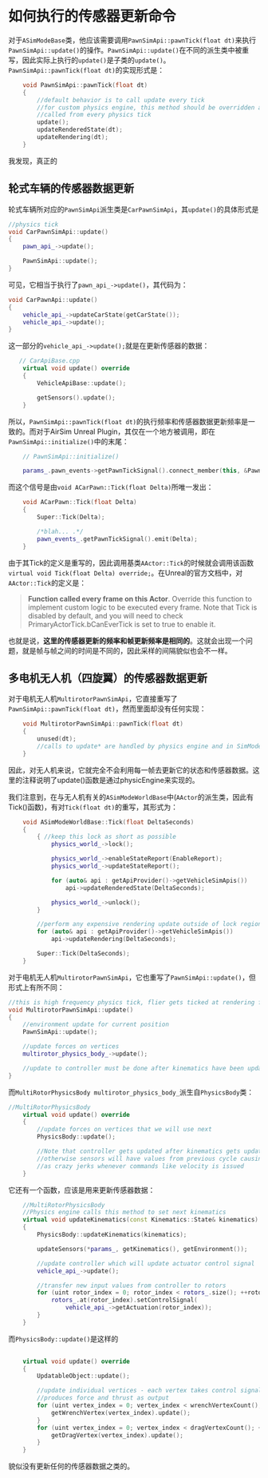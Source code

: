 # 如何执行的传感器更新命令
对于`ASimModeBase`类，他应该需要调用`PawnSimApi::pawnTick(float dt)`来执行`PawnSimApi::update()`的操作。`PawnSimApi::update()`在不同的派生类中被重写，因此实际上执行的`update()`是子类的`update()`。
`PawnSimApi::pawnTick(float dt)`的实现形式是：
```cpp
    void PawnSimApi::pawnTick(float dt)
    {
        //default behavior is to call update every tick
        //for custom physics engine, this method should be overridden and update should be
        //called from every physics tick
        update();
        updateRenderedState(dt);
        updateRendering(dt);
    }
```
我发现，真正的

## 轮式车辆的传感器数据更新
轮式车辆所对应的`PawnSimApi`派生类是`CarPawnSimApi`，其`update()`的具体形式是
```cpp
//physics tick
void CarPawnSimApi::update()
{
    pawn_api_->update();

    PawnSimApi::update();
}
```
可见，它相当于执行了`pawn_api_->update()`，其代码为：
```cpp
void CarPawnApi::update()
{
    vehicle_api_->updateCarState(getCarState());
    vehicle_api_->update();
}
```
这一部分的`vehicle_api_->update();`就是在更新传感器的数据：
```cpp 
   // CarApiBase.cpp
    virtual void update() override
    {
        VehicleApiBase::update();

        getSensors().update();
    }
```
所以，`PawnSimApi::pawnTick(float dt)`的执行频率和传感器数据更新频率是一致的。而对于AirSim Unreal Plugin，其仅在一个地方被调用，即在`PawnSimApi::initialize()`中的末尾：
```cpp
    // PawnSimApi::initialize()

    params_.pawn_events->getPawnTickSignal().connect_member(this, &PawnSimApi::pawnTick);
```
而这个信号是由`void ACarPawn::Tick(float Delta)`所唯一发出：
```cpp
    void ACarPawn::Tick(float Delta)
    {
        Super::Tick(Delta);

        /*blah... .*/
        pawn_events_.getPawnTickSignal().emit(Delta);
    }
```
由于其Tick的定义是重写的，因此调用基类`AActor::Tick`的时候就会调用该函数`virtual void Tick(float Delta) override;`。在Unreal的官方文档中，对`AActor::Tick`的定义是：

> **Function called every frame on this Actor**. Override this function to implement custom logic to be executed every frame. Note that Tick is disabled by default, and you will need to check PrimaryActorTick.bCanEverTick is set to true to enable it.

也就是说，**这里的传感器更新的频率和帧更新频率是相同的**。这就会出现一个问题，就是帧与帧之间的时间是不同的，因此采样的间隔貌似也会不一样。

## 多电机无人机（四旋翼）的传感器数据更新
对于电机无人机`MultirotorPawnSimApi`，它直接重写了`PawnSimApi::pawnTick(float dt)`，然而里面却没有任何实现：
```cpp
    void MultirotorPawnSimApi::pawnTick(float dt)
    {
        unused(dt);
        //calls to update* are handled by physics engine and in SimModeWorldBase
    }
```
因此，对无人机来说，它就完全不会利用每一帧去更新它的状态和传感器数据。这里的注释说明了update()函数是通过physicEngine来实现的。

我们注意到，在与无人机有关的`ASimModeWorldBase`中(`AActor`的派生类，因此有Tick()函数)，有对`Tick(float dt)`的重写，其形式为：
```cpp
    void ASimModeWorldBase::Tick(float DeltaSeconds)
    {
        { //keep this lock as short as possible
            physics_world_->lock();

            physics_world_->enableStateReport(EnableReport);
            physics_world_->updateStateReport();

            for (auto& api : getApiProvider()->getVehicleSimApis())
                api->updateRenderedState(DeltaSeconds);

            physics_world_->unlock();
        }

        //perform any expensive rendering update outside of lock region
        for (auto& api : getApiProvider()->getVehicleSimApis())
            api->updateRendering(DeltaSeconds);

        Super::Tick(DeltaSeconds);
    }
```




对于电机无人机`MultirotorPawnSimApi`，它也重写了`PawnSimApi::update()`，但形式上有所不同：
```cpp
//this is high frequency physics tick, flier gets ticked at rendering frame rate
void MultirotorPawnSimApi::update()
{
    //environment update for current position
    PawnSimApi::update();

    //update forces on vertices
    multirotor_physics_body_->update();

    //update to controller must be done after kinematics have been updated by physics engine
}
```
而`MultiRotorPhysicsBody multirotor_physics_body_`派生自`PhysicsBody`类：
```cpp
//MultiRotorPhysicsBody
    virtual void update() override
    {
        //update forces on vertices that we will use next
        PhysicsBody::update();

        //Note that controller gets updated after kinematics gets updated in updateKinematics
        //otherwise sensors will have values from previous cycle causing lags which will appear
        //as crazy jerks whenever commands like velocity is issued
    }
```
它还有一个函数，应该是用来更新传感器数据：
```cpp
    //MultiRotorPhysicsBody
    //Physics engine calls this method to set next kinematics
    virtual void updateKinematics(const Kinematics::State& kinematics) override
    {
        PhysicsBody::updateKinematics(kinematics);

        updateSensors(*params_, getKinematics(), getEnvironment());

        //update controller which will update actuator control signal
        vehicle_api_->update();

        //transfer new input values from controller to rotors
        for (uint rotor_index = 0; rotor_index < rotors_.size(); ++rotor_index) {
            rotors_.at(rotor_index).setControlSignal(
                vehicle_api_->getActuation(rotor_index));
        }
    }
```
而`PhysicsBody::update()`是这样的
```cpp
 
    virtual void update() override
    {
        UpdatableObject::update();

        //update individual vertices - each vertex takes control signal as input and
        //produces force and thrust as output
        for (uint vertex_index = 0; vertex_index < wrenchVertexCount(); ++vertex_index) {
            getWrenchVertex(vertex_index).update();
        }
        for (uint vertex_index = 0; vertex_index < dragVertexCount(); ++vertex_index) {
            getDragVertex(vertex_index).update();
        }
    }
```
貌似没有更新任何的传感器数据之类的。

